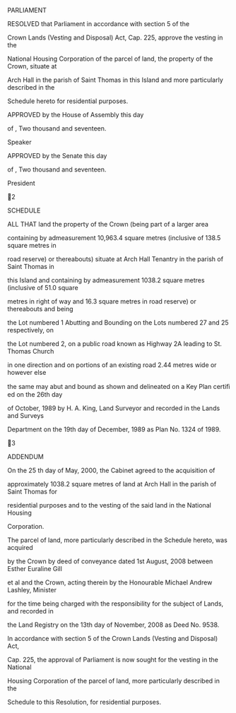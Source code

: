 PARLIAMENT

RESOLVED  that  Parliament  in  accordance  with  section  5  of  the

Crown  Lands  (Vesting  and  Disposal)  Act,  Cap.  225,  approve  the  vesting  in  the

National  Housing  Corporation  of  the  parcel  of  land,  the  property  of  the  Crown,  situate  at

Arch Hall in the parish of Saint Thomas in this Island and more particularly described in the

Schedule hereto for residential purposes.

APPROVED  by  the  House  of Assembly  this                                                          day

of                                          , Two thousand and seventeen.

Speaker

APPROVED by the Senate this                                                             day

of                                                   , Two thousand and seventeen.

President

2

SCHEDULE

ALL  THAT  land  the  property  of  the  Crown  (being  part  of  a  larger  area

containing  by  admeasurement  10,963.4  square  metres  (inclusive  of  138.5  square  metres  in

road  reserve)  or  thereabouts)  situate  at Arch  Hall Tenantry  in  the  parish  of  Saint Thomas  in

this Island and containing by admeasurement 1038.2 square metres (inclusive of 51.0 square

metres  in  right  of  way  and  16.3  square  metres  in  road  reserve)  or  thereabouts  and  being

the Lot numbered 1 Abutting and Bounding on the Lots numbered 27 and 25 respectively, on

the  Lot  numbered  2,  on  a  public  road  known  as  Highway  2A  leading  to  St. Thomas  Church

in  one  direction  and  on  portions  of  an  existing  road  2.44  metres  wide  or  however  else

the same may abut and bound as shown and delineated on a Key Plan certiﬁ ed on the 26th day

of  October,  1989  by  H. A.  King,  Land  Surveyor  and  recorded  in  the  Lands  and  Surveys

Department on the 19th day of December, 1989 as Plan No. 1324 of 1989.

3

ADDENDUM

  On  the  25 th  day  of  May,  2000,  the  Cabinet  agreed  to  the  acquisition  of

approximately  1038.2  square  metres  of  land  at Arch  Hall  in  the  parish  of  Saint Thomas  for

residential  purposes  and  to  the  vesting  of  the  said  land  in  the  National  Housing

Corporation.

  The parcel of land, more particularly described in the Schedule hereto, was acquired

by  the  Crown  by  deed  of  conveyance  dated  1st August,  2008  between  Esther  Euraline  Gill

et  al  and  the  Crown,  acting  therein  by  the  Honourable  Michael Andrew  Lashley,  Minister

for  the  time  being  charged  with  the  responsibility  for  the  subject  of  Lands,  and  recorded  in

the Land Registry on the 13th day of November, 2008 as Deed No. 9538.

  In  accordance  with  section  5  of  the  Crown  Lands  (Vesting  and  Disposal)  Act,

Cap.  225,  the  approval  of  Parliament  is  now  sought  for  the  vesting  in  the  National

Housing  Corporation  of  the  parcel  of  land,  more  particularly  described  in  the

Schedule to this Resolution, for residential purposes.

